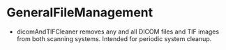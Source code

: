 # GeneralFileManagement

- dicomAndTIFCleaner removes any and all DICOM files and TIF images from both scanning systems. Intended for periodic system cleanup.
